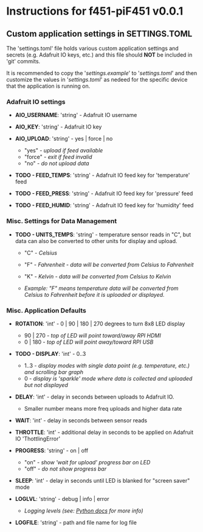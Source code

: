 # Instructions for f451-piF451 v0.0.1

## Custom application settings in SETTINGS.TOML

The 'settings.toml' file holds various custom application settings and secrets (e.g. Adafruit IO keys, etc.) and this file should **NOT** be included in 'git' commits.

It is recommended to copy the '*settings.example*' to '*settings.toml*' and then customize the values in '*settings.toml*' as nedeed for the specific device that the application is running on.

### Adafruit IO settings

- **AIO_USERNAME**: 'string' - Adafruit IO username
- **AIO_KEY**: 'string' - Adafruit IO key
- **AIO_UPLOAD**: 'string' - yes | force | no
    - "yes" - *upload if feed available*
    - "force" - *exit if feed invalid*
    - "no" - *do not upload data*

- **TODO - FEED_TEMPS**: 'string' - Adafruit IO feed key for 'temperature' feed
- **TODO - FEED_PRESS**: 'string' - Adafruit IO feed key for 'pressure' feed
- **TODO - FEED_HUMID**: 'string' - Adafruit IO feed key for 'humidity' feed

### Misc. Settings for Data Management

- **TODO - UNITS_TEMPS**: 'string' - temperature sensor reads in "C", but data can also be converted to other units for display and upload.
    - "C" - *Celsius*
    - "F" - *Fahrenheit - data will be converted from Celsius to Fahrenheit*
    - "K" - *Kelvin - data will be converted from Celsius to Kelvin*

    - *Example: "F" means temperature data will be converted from Celsius to Fahrenheit before it is uploaded or displayed.*

### Misc. Application Defaults

- **ROTATION**: 'int' - 0 | 90 | 180 | 270 degrees to turn 8x8 LED display
    - 90 | 270 - *top of LED will point toward/away RPI HDMI*
    - 0 | 180 - *top of LED will point away/toward RPI USB*

- **TODO - DISPLAY**: 'int' - 0..3
    - 1..3 - *display modes with single data point (e.g. temperature, etc.) and scrolling bar graph*
    - 0 - *display is 'sparkle' mode where data is collected and uploaded but not displayed*

- **DELAY**: 'int' - delay in seconds between uploads to Adafruit IO.
    - Smaller number means more freq uploads and higher data rate
- **WAIT**: 'int' - delay in seconds between sensor reads
- **THROTTLE**: 'int' - additional delay in seconds to be applied on Adafruit IO 'ThottlingError'

- **PROGRESS**: 'string' - on | off
    - "on" - *show 'wait for upload' progress bar on LED*
    - "off" - *do not show progress bar*

- **SLEEP**: 'int' - delay in seconds until LED is blanked for "screen saver" mode

- **LOGLVL**: 'string' - debug | info | error
    - *Logging levels (see: [Python docs](https://docs.python.org/3/library/logging.html#logging-levels) for more info)*

- **LOGFILE**: 'string' - path and file name for log file
